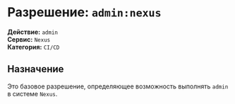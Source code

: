 # Разрешение: `admin:nexus`

**Действие:** `admin`  
**Сервис:** `Nexus`  
**Категория:** `CI/CD`

## Назначение
Это базовое разрешение, определяющее возможность выполнять `admin` в системе `Nexus`.
